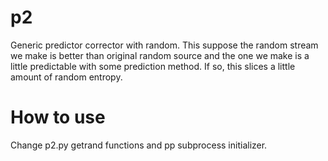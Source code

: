 # p2
Generic predictor corrector with random. This suppose the random stream we make is better than original random source and the one we make is a little predictable with some prediction method. If so, this slices a little amount of random entropy.

# How to use
Change p2.py getrand functions and pp subprocess initializer.
